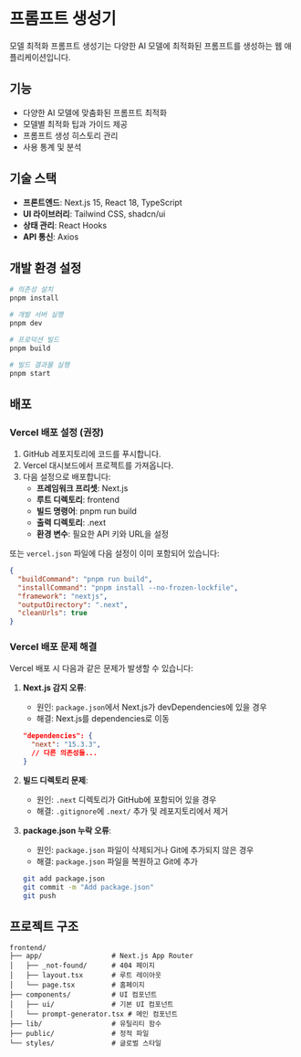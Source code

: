 # 프롬프트 생성기

모델 최적화 프롬프트 생성기는 다양한 AI 모델에 최적화된 프롬프트를 생성하는 웹 애플리케이션입니다.

## 기능

- 다양한 AI 모델에 맞춤화된 프롬프트 최적화
- 모델별 최적화 팁과 가이드 제공
- 프롬프트 생성 히스토리 관리
- 사용 통계 및 분석

## 기술 스택

- **프론트엔드**: Next.js 15, React 18, TypeScript
- **UI 라이브러리**: Tailwind CSS, shadcn/ui
- **상태 관리**: React Hooks
- **API 통신**: Axios

## 개발 환경 설정

```bash
# 의존성 설치
pnpm install

# 개발 서버 실행
pnpm dev

# 프로덕션 빌드
pnpm build

# 빌드 결과물 실행
pnpm start
```

## 배포

### Vercel 배포 설정 (권장)

1. GitHub 레포지토리에 코드를 푸시합니다.
2. Vercel 대시보드에서 프로젝트를 가져옵니다.
3. 다음 설정으로 배포합니다:
   - **프레임워크 프리셋**: Next.js
   - **루트 디렉토리**: frontend
   - **빌드 명령어**: pnpm run build
   - **출력 디렉토리**: .next
   - **환경 변수**: 필요한 API 키와 URL을 설정

또는 `vercel.json` 파일에 다음 설정이 이미 포함되어 있습니다:

```json
{
  "buildCommand": "pnpm run build",
  "installCommand": "pnpm install --no-frozen-lockfile",
  "framework": "nextjs",
  "outputDirectory": ".next",
  "cleanUrls": true
}
```

### Vercel 배포 문제 해결

Vercel 배포 시 다음과 같은 문제가 발생할 수 있습니다:

1. **Next.js 감지 오류**:

   - 원인: `package.json`에서 Next.js가 devDependencies에 있을 경우
   - 해결: Next.js를 dependencies로 이동

   ```json
   "dependencies": {
     "next": "15.3.3",
     // 다른 의존성들...
   }
   ```

2. **빌드 디렉토리 문제**:

   - 원인: `.next` 디렉토리가 GitHub에 포함되어 있을 경우
   - 해결: `.gitignore`에 `.next/` 추가 및 레포지토리에서 제거

3. **package.json 누락 오류**:
   - 원인: `package.json` 파일이 삭제되거나 Git에 추가되지 않은 경우
   - 해결: `package.json` 파일을 복원하고 Git에 추가
   ```bash
   git add package.json
   git commit -m "Add package.json"
   git push
   ```

## 프로젝트 구조

```
frontend/
├── app/                 # Next.js App Router
│   ├── _not-found/      # 404 페이지
│   ├── layout.tsx       # 루트 레이아웃
│   └── page.tsx         # 홈페이지
├── components/          # UI 컴포넌트
│   ├── ui/              # 기본 UI 컴포넌트
│   └── prompt-generator.tsx # 메인 컴포넌트
├── lib/                 # 유틸리티 함수
├── public/              # 정적 파일
└── styles/              # 글로벌 스타일
```
